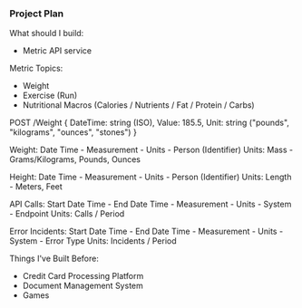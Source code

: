 ### Project Plan
What should I build:
* Metric API service

Metric Topics:
* Weight
* Exercise (Run)
* Nutritional Macros (Calories / Nutrients / Fat / Protein / Carbs)


POST /Weight 
{
	DateTime: string (ISO),
	Value: 185.5,
	Unit: string ("pounds", "kilograms", "ounces", "stones")
}

Weight:
Date Time - Measurement - Units - Person (Identifier)
Units:  Mass - Grams/Kilograms, Pounds, Ounces

Height:
Date Time - Measurement - Units - Person (Identifier)
Units: Length - Meters, Feet


API Calls:
Start Date Time - End Date Time - Measurement - Units - System - Endpoint
Units: Calls / Period


Error Incidents:
Start Date Time - End Date Time - Measurement - Units - System - Error Type
Units: Incidents / Period

Things I've Built Before:
* Credit Card Processing Platform
* Document Management System
* Games